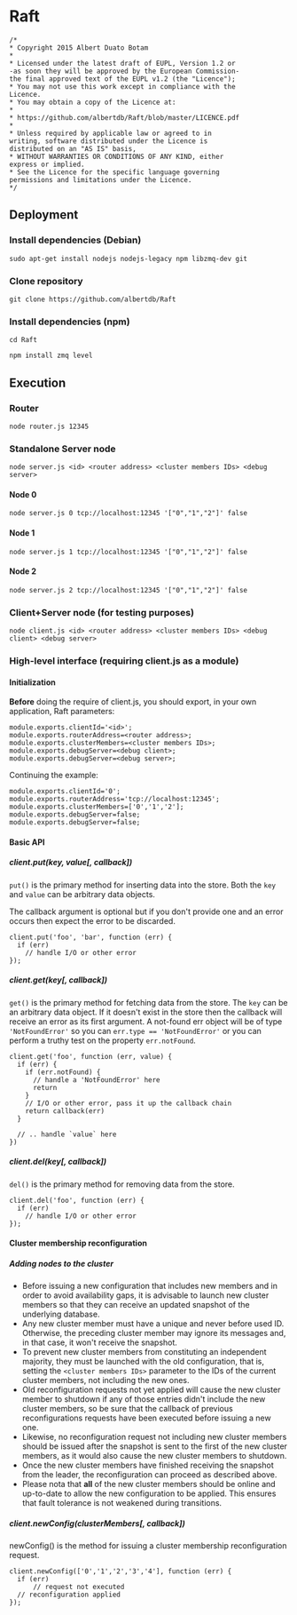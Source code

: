 # Raft
```
/* 
* Copyright 2015 Albert Duato Botam
*  
* Licensed under the latest draft of EUPL, Version 1.2 or
-as soon they will be approved by the European Commission-
the final approved text of the EUPL v1.2 (the "Licence");
* You may not use this work except in compliance with the
Licence.
* You may obtain a copy of the Licence at:
*  
* https://github.com/albertdb/Raft/blob/master/LICENCE.pdf
*  
* Unless required by applicable law or agreed to in
writing, software distributed under the Licence is
distributed on an "AS IS" basis,
* WITHOUT WARRANTIES OR CONDITIONS OF ANY KIND, either
express or implied.
* See the Licence for the specific language governing
permissions and limitations under the Licence.
*/ 
```
## Deployment
### Install dependencies (Debian)
`sudo apt-get install nodejs nodejs-legacy npm libzmq-dev git`
### Clone repository
`git clone https://github.com/albertdb/Raft`
### Install dependencies (npm)
`cd Raft`

`npm install zmq level`
## Execution
### Router
`node router.js 12345`
### Standalone Server node
`node server.js <id> <router address> <cluster members IDs> <debug server>`
#### Node 0
`node server.js 0 tcp://localhost:12345 '["0","1","2"]' false`
#### Node 1
`node server.js 1 tcp://localhost:12345 '["0","1","2"]' false`
#### Node 2
`node server.js 2 tcp://localhost:12345 '["0","1","2"]' false`
### Client+Server node (for testing purposes)
`node client.js <id> <router address> <cluster members IDs> <debug client> <debug server>`
### High-level interface (requiring client.js as a module)
#### Initialization
**Before** doing the require of client.js, you should export, in your own application, Raft parameters:
```
module.exports.clientId='<id>';
module.exports.routerAddress=<router address>;
module.exports.clusterMembers=<cluster members IDs>;
module.exports.debugServer=<debug client>;
module.exports.debugServer=<debug server>;
```
Continuing the example:
```
module.exports.clientId='0';
module.exports.routerAddress='tcp://localhost:12345';
module.exports.clusterMembers=['0','1','2'];
module.exports.debugServer=false;
module.exports.debugServer=false;
```
#### Basic API
##### client.put(key, value[, callback])
`put()` is the primary method for inserting data into the store. Both the `key` and `value` can be arbitrary data objects.

The callback argument is optional but if you don't provide one and an error occurs then expect the error to be discarded.
```
client.put('foo', 'bar', function (err) {
  if (err)
    // handle I/O or other error
});
```
##### client.get(key[, callback])
`get()` is the primary method for fetching data from the store. The `key` can be an arbitrary data object. If it doesn't exist in the store then the callback will receive an error as its first argument. A not-found err object will be of type `'NotFoundError'` so you can `err.type == 'NotFoundError'` or you can perform a truthy test on the property `err.notFound`.
```
client.get('foo', function (err, value) {
  if (err) {
    if (err.notFound) {
      // handle a 'NotFoundError' here
      return
    }
    // I/O or other error, pass it up the callback chain
    return callback(err)
  }

  // .. handle `value` here
})
```
##### client.del(key[, callback])
`del()` is the primary method for removing data from the store.
```
client.del('foo', function (err) {
  if (err)
    // handle I/O or other error
});
```
#### Cluster membership reconfiguration
##### Adding nodes to the cluster
- Before issuing a new configuration that includes new members and in order to avoid availability gaps, it is advisable to launch new cluster members so that they can receive an updated snapshot of the underlying database.
- Any new cluster member must have a unique and never before used ID. Otherwise, the preceding cluster member may ignore its messages and, in that case, it won't receive the snapshot.
- To prevent new cluster members from constituting an independent majority, they must be launched with the old configuration, that is, setting the `<cluster members IDs>` parameter to the IDs of the current cluster members, not including the new ones.
- Old reconfiguration requests not yet applied will cause the new cluster member to shutdown if any of those entries didn't include the new cluster members, so be sure that the callback of previous reconfigurations requests have been executed before issuing a new one.
- Likewise, no reconfiguration request not including new cluster members should be issued after the snapshot is sent to the first of the new cluster members, as it would also cause the new cluster members to shutdown.
- Once the new cluster members have finished receiving the snapshot from the leader, the reconfiguration can proceed as described above.
- Please nota that **all** of the new cluster members should be online and up-to-date to allow the new configuration to be applied. This ensures that fault tolerance is not weakened during transitions.

##### client.newConfig(clusterMembers[, callback])
newConfig() is the method for issuing a cluster membership reconfiguration request.
```
client.newConfig(['0','1','2','3','4'], function (err) {
  if (err)
      // request not executed
  // reconfiguration applied
});
```